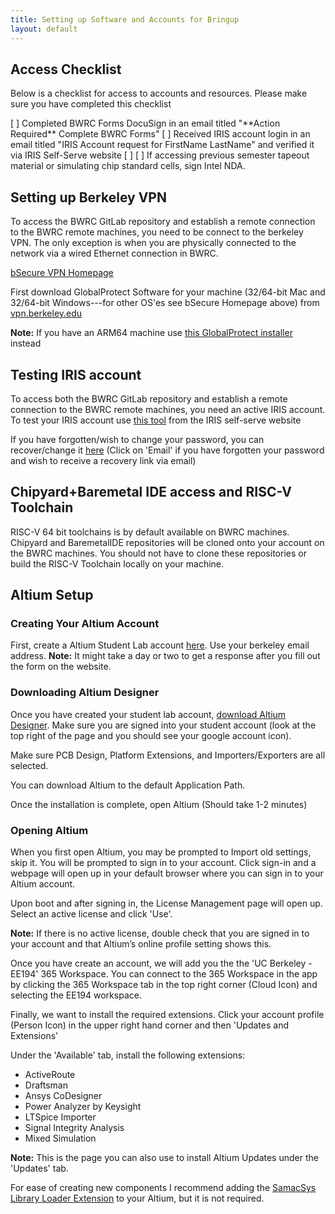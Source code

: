 ```yaml
---
title: Setting up Software and Accounts for Bringup
layout: default
---
```


## Access Checklist

Below is a checklist for access to accounts and resources. Please make sure you have completed this checklist 

[ ] Completed BWRC Forms DocuSign in an email titled "\*\*Action Required\*\* Complete BWRC Forms"
[ ] Received IRIS account login in an email titled "IRIS Account request for FirstName LastName" and verified it via IRIS Self-Serve website
[ ] 
[ ] If accessing previous semester tapeout material or simulating chip standard cells, sign Intel NDA.

## Setting up Berkeley VPN

To access the BWRC GitLab repository and establish a remote connection to the BWRC remote machines, you need to be connect to the berkeley VPN. The only exception is when you are physically connected to the network via a wired Ethernet connection in BWRC. 

[bSecure VPN Homepage](https://security.berkeley.edu/services/bsecure/bsecure-remote-access-vpn%20)

First download GlobalProtect Software for your machine (32/64-bit Mac and 32/64-bit Windows---for other OS'es see bSecure Homepage above) from [vpn.berkeley.edu](https://vpn.berkeley.edu/global-protect/getsoftwarepage.esp)

**Note:** If you have an ARM64 machine use [this GlobalProtect installer](https://nuwildcat.sharepoint.com/:u:/r/teams/gl_nuit_tss-EndpointDeviceManagement/Shared%20Documents/EDM%20Enterprise%20Services/Software%20Repository/GlobalProtect/Windows/ARM%2064/GlobalProtectARM64-6.2.8-c263.msi?csf=1&web=1&e=Vsbt0n) instead

## Testing IRIS account

To access both the BWRC GitLab repository and establish a remote connection to the BWRC remote machines, you need an active IRIS account. To test your IRIS account use [this tool](https://iris2.eecs.berkeley.edu/selfserve/testldap/) from the IRIS self-serve website

If you have forgotten/wish to change your password, you can recover/change it [here](https://iris2.eecs.berkeley.edu/selfserve/adpasswd/) (Click on 'Email' if you have forgotten your password and wish to receive a recovery link via email)

## Chipyard+Baremetal IDE access and RISC-V Toolchain

RISC-V 64 bit toolchains is by default available on BWRC machines. Chipyard and BaremetalIDE repositories will be cloned onto your account on the BWRC machines. You should not have to clone these repositories or build the RISC-V Toolchain locally on your machine.

## Altium Setup

### Creating Your Altium Account

First, create a Altium Student Lab account [here](https://www.altium.com/education/students#). Use your berkeley email address.
**Note:** It might take a day or two to get a response after you fill out the form on the website.

### Downloading Altium Designer

Once you have created your student lab account, [download Altium Designer](https://www.altium.com/products/downloads). Make sure you are signed into your student account (look at the top right of the page and you should see your google account icon).

Make sure PCB Design, Platform Extensions, and Importers/Exporters are all selected.

You can download Altium to the default Application Path.

Once the installation is complete, open Altium (Should take 1-2 minutes)

### Opening Altium 

When you first open Altium, you may be prompted to Import old settings, skip it. You will be prompted to sign in to your account. Click sign-in and a webpage will open up in your default browser where you can sign in to your Altium account.

Upon boot and after signing in, the License Management page will open up. Select an active license and click 'Use'.

**Note:** If there is no active license, double check that you are signed in to your account and that Altium’s online profile setting shows this.

Once you have create an account, we will add you the the 'UC Berkeley - EE194' 365 Workspace. You can connect to the 365 Workspace in the app by clicking the 365 Workspace tab in the top right corner (Cloud Icon) and selecting the EE194 workspace. 

Finally, we want to install the required extensions. Click your account profile (Person Icon) in the upper right hand corner and then 'Updates and Extensions' 

Under the 'Available' tab, install the following extensions:
- ActiveRoute
- Draftsman
- Ansys CoDesigner
- Power Analyzer by Keysight
- LTSpice Importer
- Signal Integrity Analysis
- Mixed Simulation

**Note:** This is the page you can also use to install Altium Updates under the 'Updates' tab.

For ease of creating new components I recommend adding the [SamacSys Library Loader Extension](https://www.samacsys.com/altium-designer-library-instructions/) to your Altium, but it is not required.







